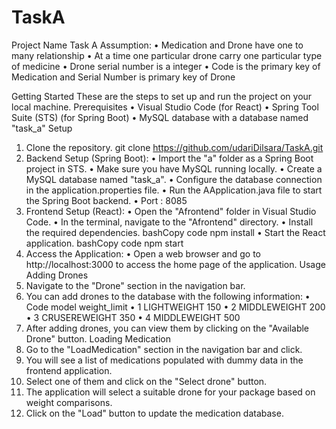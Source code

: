 # TaskA

Project Name
Task A
Assumption:
• Medication and Drone have one to many relationship
• At a time one particular drone carry one particular type of medicine
• Drone serial number is a integer
• Code is the primary key of Medication and Serial Number is primary key of Drone

Getting Started
These are the steps to set up and run the project on your local machine.
Prerequisites
• Visual Studio Code (for React)
• Spring Tool Suite (STS) (for Spring Boot)
• MySQL database with a database named "task_a"
Setup

1. Clone the repository.
   git clone https://github.com/udariDilsara/TaskA.git
2. Backend Setup (Spring Boot):
   • Import the "a" folder as a Spring Boot project in STS.
   • Make sure you have MySQL running locally.
   • Create a MySQL database named "task_a".
   • Configure the database connection in the application.properties file.
   • Run the AApplication.java file to start the Spring Boot backend.
   • Port : 8085
3. Frontend Setup (React):
   • Open the "Afrontend" folder in Visual Studio Code.
   • In the terminal, navigate to the "Afrontend" directory.
   • Install the required dependencies.
   bashCopy code
   npm install
   • Start the React application.
   bashCopy code
   npm start
4. Access the Application:
   • Open a web browser and go to http://localhost:3000 to access the home page of the application.
   Usage
   Adding Drones
5. Navigate to the "Drone" section in the navigation bar.
6. You can add drones to the database with the following information:
   • Code model weight_limit
   • 1 LIGHTWEIGHT 150
   • 2 MIDDLEWEIGHT 200
   • 3 CRUSEREWEIGHT 350
   • 4 MIDDLEWEIGHT 500
7. After adding drones, you can view them by clicking on the "Available Drone" button.
   Loading Medication
8. Go to the "LoadMedication" section in the navigation bar and click.
9. You will see a list of medications populated with dummy data in the frontend application.
10. Select one of them and click on the "Select drone" button.
11. The application will select a suitable drone for your package based on weight comparisons.
12. Click on the "Load" button to update the medication database.
